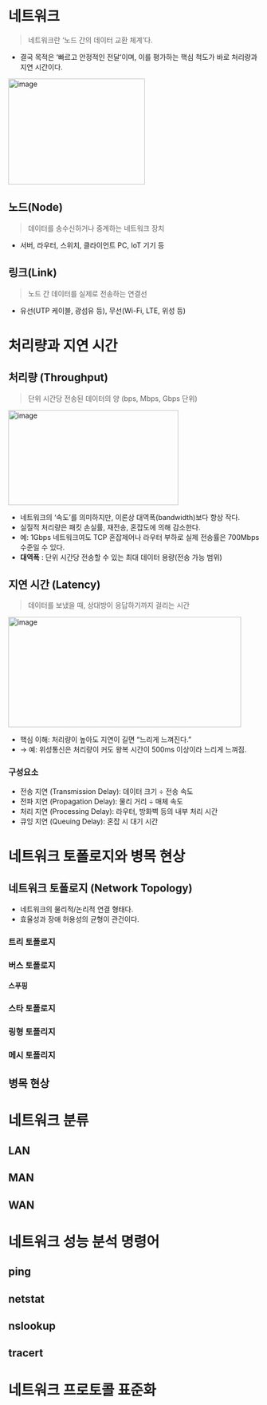 # 네트워크
> 네트워크란 ‘노드 간의 데이터 교환 체계’다.
- 결국 목적은 ‘빠르고 안정적인 전달’이며, 이를 평가하는 핵심 척도가 바로 처리량과 지연 시간이다.
<img width="274" height="212" alt="image" src="https://github.com/user-attachments/assets/62bcda14-ad33-4dcd-bdd4-a40547e96850" />

## 노드(Node)
> 데이터를 송수신하거나 중계하는 네트워크 장치
- 서버, 라우터, 스위치, 클라이언트 PC, IoT 기기 등
## 링크(Link)
> 노드 간 데이터를 실제로 전송하는 연결선
- 유선(UTP 케이블, 광섬유 등), 무선(Wi-Fi, LTE, 위성 등)
# 처리량과 지연 시간
## 처리량 (Throughput)
> 단위 시간당 전송된 데이터의 양 (bps, Mbps, Gbps 단위)
<img width="341" height="190" alt="image" src="https://github.com/user-attachments/assets/14602765-601e-4961-9ee0-ed040018b515" />

- 네트워크의 ‘속도’를 의미하지만, 이론상 대역폭(bandwidth)보다 항상 작다.
- 실질적 처리량은 패킷 손실률, 재전송, 혼잡도에 의해 감소한다.
- 예: 1Gbps 네트워크여도 TCP 혼잡제어나 라우터 부하로 실제 전송률은 700Mbps 수준일 수 있다.
- **대역폭** : 단위 시간당 전송할 수 있는 최대 데이터 용량(전송 가능 범위)
## 지연 시간 (Latency)
> 데이터를 보냈을 때, 상대방이 응답하기까지 걸리는 시간
<img width="467" height="221" alt="image" src="https://github.com/user-attachments/assets/681dad80-fae4-4bf6-8c1c-6aae8f6dd9ec" />

- 핵심 이해: 처리량이 높아도 지연이 길면 “느리게 느껴진다.”
- → 예: 위성통신은 처리량이 커도 왕복 시간이 500ms 이상이라 느리게 느껴짐.
### 구성요소
- 전송 지연 (Transmission Delay): 데이터 크기 ÷ 전송 속도
- 전파 지연 (Propagation Delay): 물리 거리 ÷ 매체 속도
- 처리 지연 (Processing Delay): 라우터, 방화벽 등의 내부 처리 시간
- 큐잉 지연 (Queuing Delay): 혼잡 시 대기 시간
# 네트워크 토폴로지와 병목 현상
## 네트워크 토폴로지 (Network Topology)
- 네트워크의 물리적/논리적 연결 형태다.
- 효율성과 장애 허용성의 균형이 관건이다.
### 트리 토폴로지
### 버스 토폴로지
#### 스푸핑
### 스타 토폴로지
### 링형 토폴리지
### 메시 토폴리지
## 병목 현상
# 네트워크 분류
## LAN
## MAN
## WAN
# 네트워크 성능 분석 명령어
## ping
## netstat
## nslookup
## tracert
# 네트워크 프로토콜 표준화
